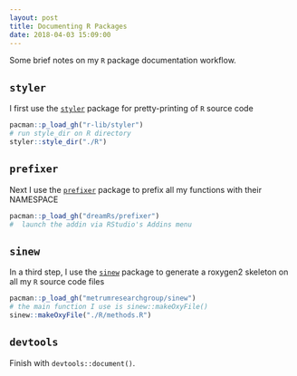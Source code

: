 ```yaml
---
layout: post
title: Documenting R Packages
date: 2018-04-03 15:09:00
---
```



Some brief notes on my `R` package documentation workflow.


## `styler`

I first use the [`styler`](http://styler.r-lib.org/index.html) package for pretty-printing of `R` source code

```r
pacman::p_load_gh("r-lib/styler")
# run style_dir on R directory
styler::style_dir("./R")
```


## `prefixer`

Next I use the [`prefixer`](https://github.com/dreamRs/prefixer) package to prefix all my functions with their NAMESPACE

```r
pacman::p_load_gh("dreamRs/prefixer")
#  launch the addin via RStudio's Addins menu
```


## `sinew`

In a third step, I use the [`sinew`](https://github.com/metrumresearchgroup/sinew) package to generate a roxygen2 skeleton on all my `R` source code files

```r
pacman::p_load_gh("metrumresearchgroup/sinew")
# the main function I use is sinew::makeOxyFile()
sinew::makeOxyFile("./R/methods.R")
```

## `devtools`

Finish with `devtools::document()`. 

